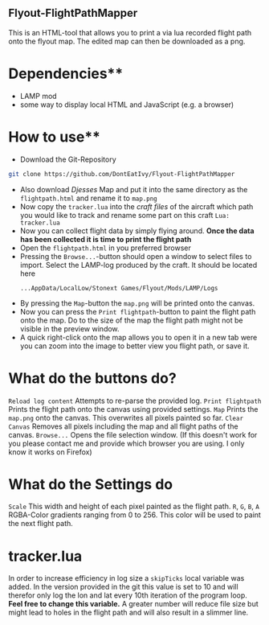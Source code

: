 ## Flyout-FlightPathMapper
This is an HTML-tool that allows you to print a via lua recorded flight path onto the flyout map.
The edited map can then be downloaded as a png.

# Dependencies**
- LAMP mod
- some way to display local HTML and JavaScript (e.g. a browser)

# How to use**
- Download the Git-Repository
```bash
git clone https://github.com/DontEatIvy/Flyout-FlightPathMapper
```
- Also download *Djesses* Map and  put it into the same directory as the ``flightpath.html`` and rename it to ``map.png``
- Now copy the ``tracker.lua`` into the *craft files* of the aircraft which path you would like to track and rename some part on this craft ``Lua: tracker.lua``
- Now you can collect flight data by simply flying around.
**Once the data has been collected it is time to print the flight path**
- Open the ``flightpath.html`` in you preferred browser
- Pressing the ``Browse...``-button should open a window to select files to import.
  Select the LAMP-log produced by the craft.
  It should be located here
  ```
  ...AppData/LocalLow/Stonext Games/Flyout/Mods/LAMP/Logs
  ```
- By pressing the ``Map``-button the ``map.png`` will be printed onto the canvas.
- Now you can press the ``Print flightpath``-button to paint the flight path onto the map.
  Do to the size of the map the flight path might not be visible in the preview window.
- A quick right-click onto the map allows you to open it in a new tab were you can zoom into the image to better view you flight path, or save it.

# What do the buttons do?
``Reload log content`` Attempts to re-parse the provided log. 
``Print flightpath`` Prints the flight path onto the canvas using provided settings.
``Map`` Prints the ``map.png`` onto the canvas. This overwrites all pixels painted so far.
``Clear Canvas`` Removes all pixels including the map and all flight paths of the canvas.
``Browse...`` Opens the file selection window. (If this doesn't work for you please contact me and provide which browser you are using. I only know it works on Firefox)

# What do the Settings do
``Scale`` This width and height of each pixel painted as the flight path.
`R`, `G`, `B`, `A` RGBA-Color gradients ranging from 0 to 256. This color will be used to paint the next flight path.

# tracker.lua
In order to increase efficiency in log size a ``skipTicks`` local variable was added.
In the version provided in the git this value is set to 10 and will therefor only log the lon and lat every 10th iteration of the program loop.
**Feel free to change this variable.**
A greater number will reduce file size but might lead to holes in the flight path and will also result in a slimmer line.
